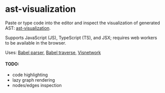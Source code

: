 # ast-visualization

Paste or type code into the editor and inspect the visualization of generated AST: [ast-visualization](https://adorableredpanda.github.io/ast-visualization/).

Supports JavaScript (JS), TypeScript (TS), and JSX; requires web workers to be available in the browser.

Uses: [Babel parser](https://babeljs.io/docs/babel-parser), [Babel traverse](https://babeljs.io/docs/babel-traverse), [Visnetwork](https://visjs.org/)

#### TODO:
* code highlighting
* lazy graph rendering
* nodes/edges inspection